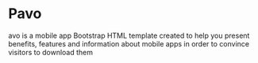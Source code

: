 # Pavo
avo is a mobile app Bootstrap HTML template created to help you present benefits, features and information about mobile apps in order to convince visitors to download them
